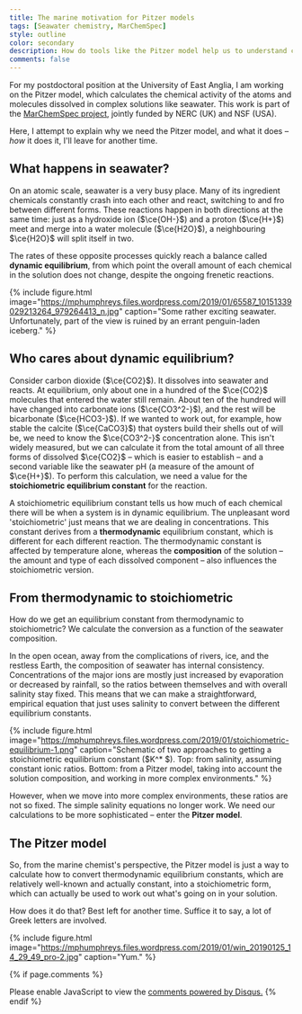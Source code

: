 ```yaml
---
title: The marine motivation for Pitzer models
tags: [Seawater chemistry, MarChemSpec]
style: outline
color: secondary
description: How do tools like the Pitzer model help us to understand chemical equilibria in seawater?
comments: false
---
```


<script type="text/x-mathjax-config">
MathJax.Hub.Config({tex2jax: {inlineMath: [['$','$'], ['\\(','\\)']]}});
MathJax.Ajax.config.path["mhchem"] =
  "https://cdnjs.cloudflare.com/ajax/libs/mathjax-mhchem/3.3.2";
MathJax.Hub.Config({TeX: {extensions: ["[mhchem]/mhchem.js"]}});
</script><script src='https://cdnjs.cloudflare.com/ajax/libs/mathjax/2.7.5/MathJax.js?config=TeX-MML-AM_CHTML' async></script>

For my postdoctoral position at the University of East Anglia, I am working on the Pitzer model, which calculates the chemical activity of the atoms and molecules dissolved in complex solutions like seawater. This work is part of the [MarChemSpec project](http://marchemspec.org/), jointly funded by NERC (UK) and NSF (USA).

Here, I attempt to explain why we need the Pitzer model, and what it does – *how* it does it, I'll leave for another time.

## What happens in seawater?

On an atomic scale, seawater is a very busy place. Many of its ingredient chemicals constantly crash into each other and react, switching to and fro between different forms. These reactions happen in both directions at the same time: just as a hydroxide ion ($\ce{OH-}$) and a proton ($\ce{H+}$) meet and merge into a water molecule ($\ce{H2O}$), a neighbouring $\ce{H2O}$ will split itself in two.

The rates of these opposite processes quickly reach a balance called **dynamic equilibrium**, from which point the overall amount of each chemical in the solution does not change, despite the ongoing frenetic reactions.

{% include figure.html image="https://mphumphreys.files.wordpress.com/2019/01/65587_10151339029213264_979264413_n.jpg" caption="Some rather exciting seawater. Unfortunately, part of the view is ruined by an errant penguin-laden iceberg." %}

## Who cares about dynamic equilibrium?

Consider carbon dioxide ($\ce{CO2}$). It dissolves into seawater and reacts. At equilibrium, only about one in a hundred of the $\ce{CO2}$ molecules that entered the water still remain. About ten of the hundred will have changed into carbonate ions ($\ce{CO3^2-}$), and the rest will be bicarbonate ($\ce{HCO3-}$). If we wanted to work out, for example, how stable the calcite ($\ce{CaCO3}$) that oysters build their shells out of will be, we need to know the $\ce{CO3^2-}$ concentration alone. This isn't widely measured, but we can calculate it from the total amount of all three forms of dissolved $\ce{CO2}$ – which is easier to establish – and a second variable like the seawater pH (a measure of the amount of $\ce{H+}$). To perform this calculation, we need a value for the **stoichiometric equilibrium constant** for the reaction.

A stoichiometric equilibrium constant tells us how much of each chemical there will be when a system is in dynamic equilibrium. The unpleasant word 'stoichiometric' just means that we are dealing in concentrations. This constant derives from a **thermodynamic** equilibrium constant, which is different for each different reaction. The thermodynamic constant is affected by temperature alone, whereas the **composition** of the solution –  the amount and type of each dissolved component – also influences the stoichiometric version.

## From thermodynamic to stoichiometric

How do we get an equilibrium constant from thermodynamic to stoichiometric? We calculate the conversion as a function of the seawater composition.

In the open ocean, away from the complications of rivers, ice, and the restless Earth, the composition of seawater has internal consistency. Concentrations of the major ions are mostly just increased by evaporation or decreased by rainfall, so the ratios between themselves and with overall salinity stay fixed. This means that we can make a straightforward, empirical equation that just uses salinity to convert between the different equilibrium constants.

{% include figure.html image="https://mphumphreys.files.wordpress.com/2019/01/stoichiometric-equilibrium-1.png" caption="Schematic of two approaches to getting a stoichiometric equilibrium constant ($K^* $). Top: from salinity, assuming constant ionic ratios. Bottom: from a Pitzer model, taking into account the solution composition, and working in more complex environments." %}

However, when we move into more complex environments, these ratios are not so fixed. The simple salinity equations no longer work. We need our calculations to be more sophisticated – enter the **Pitzer model**.

## The Pitzer model

So, from the marine chemist's perspective, the Pitzer model is just a way to calculate how to convert thermodynamic equilibrium constants, which are relatively well-known and actually constant, into a stoichiometric form, which can actually be used to work out what's going on in your solution.

How does it do that? Best left for another time. Suffice it to say, a lot of Greek letters are involved.

{% include figure.html image="https://mphumphreys.files.wordpress.com/2019/01/win_20190125_14_29_49_pro-2.jpg" caption="Yum." %}

{% if page.comments %}
<div id="disqus_thread"></div>
<script>
var disqus_config = function () {
this.page.url = 'https://mvdh.xyz/blog/the-marine-motivation-for-pitzer-models';  // Replace PAGE_URL with your page's canonical URL variable
// this.page.identifier = PAGE_IDENTIFIER; // Replace PAGE_IDENTIFIER with your page's unique identifier variable
};
(function() { // DON'T EDIT BELOW THIS LINE
var d = document, s = d.createElement('script');
s.src = 'https://mvdh7.disqus.com/embed.js';
s.setAttribute('data-timestamp', +new Date());
(d.head || d.body).appendChild(s);
})();
</script>
<noscript>Please enable JavaScript to view the <a href="https://disqus.com/?ref_noscript">comments powered by Disqus.</a></noscript>
{% endif %}
